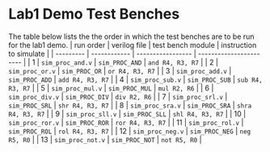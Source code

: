 # Lab1 Demo Test Benches
The table below lists the the order in which the test benches are to be run for the lab1 demo.
| run order | verilog file      | test bench module | instruction to simulate   |
| --------- | ------------      | ----------------- | -----------------------   |
| 1         | `sim_proc_and.v`  | `sim_PROC_AND`    | `and R4, R3, R7`          | 
| 2         | `sim_proc_or.v`   | `sim_PROC_OR`     | `or R4, R3, R7`           |
| 3         | `sim_proc_add.v`  | `sim_PROC_ADD`    | `add R4, R3, R7`          |
| 4         | `sim_proc_sub.v`  | `sim_PROC_SUB`    | `sub R4, R3, R7`          |
| 5         | `sim_proc_mul.v`  | `sim_PROC_MUL`    | `mul R2, R6`              |
| 6         | `sim_proc_div.v`  | `sim_PROC_DIV`    | `div R2, R6`              |
| 7         | `sim_proc_srl.v`  | `sim_PROC_SRL`    | `shr R4, R3, R7`          |
| 8         | `sim_proc_sra.v`  | `sim_PROC_SRA`    | `shra R4, R3, R7`         |
| 9         | `sim_proc_sll.v`  | `sim_PROC_SLL`    | `shl R4, R3, R7`          |
| 10        | `sim_proc_ror.v`  | `sim_PROC_ROR`    | `ror R4, R3, R7`          |
| 11        | `sim_proc_rol.v`  | `sim_PROC_ROL`    | `rol R4, R3, R7`          |
| 12        | `sim_proc_neg.v`  | `sim_PROC_NEG`    | `neg R5, R0`              |
| 13        | `sim_proc_not.v`  | `sim_PROC_NOT`    | `not R5, R0`              |


